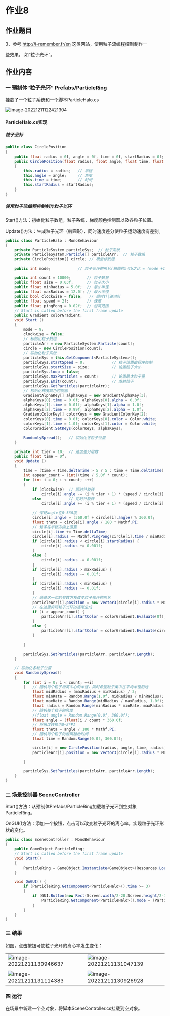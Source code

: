# 作业8

## 作业题目

3、参考 http://i-remember.fr/en 这类网站，使用粒子流编程控制制作一

些效果， 如“粒子光环”。



## 作业内容

### 一 预制体“粒子光环” Prefabs/ParticleRing

挂载了一个粒子系统和一个脚本ParticleHalo.cs

![image-20221211122421304](imgs/image-20221211122421304.png)

#### ParticleHalo.cs实现

##### 粒子坐标

```cs
public class CirclePosition
{
    public float radius = 0f, angle = 0f, time = 0f, startRadius = 0f;
    public CirclePosition(float radius, float angle, float time, float startRadius)
    {
        this.radius = radius;   // 半径
        this.angle = angle;     // 角度
        this.time = time;       // 时间
        this.startRadius = startRadius;
    }
}
```

##### 使用粒子流编程控制制作粒子光环

Start()方法：初始化粒子数组，粒子系统，梯度颜色控制器以及各粒子位置。

Update()方法：生成粒子光环（椭圆形），同时速度差分使粒子运动速度有差别。

```cs
public class ParticleHalo : MonoBehaviour
{
    private ParticleSystem particleSys;  // 粒子系统
    private ParticleSystem.Particle[] particleArr;  // 粒子数组
    private CirclePosition[] circle; // 极坐标数组

    public int mode;            // 粒子光环的形状(椭圆的a与b之比 = (mode +1) / 10.0f )

    public int count = 10000;       // 粒子数量
    public float size = 0.03f;      // 粒子大小
    public float minRadius = 5.0f;  // 最小半径
    public float maxRadius = 12.0f; // 最大半径
    public bool clockwise = false;   // 顺时针|逆时针
    public float speed = 2f;        // 速度
    public float pingPong = 0.02f;  // 游离范围
    // Start is called before the first frame update
    public Gradient colorGradient;
    void Start ()
    {   
        mode = 9;
        clockwise = false;
        // 初始化粒子数组
        particleArr = new ParticleSystem.Particle[count];
        circle = new CirclePosition[count];
        // 初始化粒子系统
        particleSys = this.GetComponent<ParticleSystem>();
        particleSys.startSpeed = 0;            // 粒子位置由程序控制
        particleSys.startSize = size;          // 设置粒子大小
        particleSys.loop = false;
        particleSys.maxParticles = count;      // 设置最大粒子量
        particleSys.Emit(count);               // 发射粒子
        particleSys.GetParticles(particleArr);
        // 初始化梯度颜色控制器
        GradientAlphaKey[] alphaKeys = new GradientAlphaKey[3];
        alphaKeys[0].time = 0.0f; alphaKeys[0].alpha = 0.0f;
        alphaKeys[1].time = 0.01f; alphaKeys[1].alpha = 1.0f;
        alphaKeys[2].time = 0.99f; alphaKeys[2].alpha = 1.0f;
        GradientColorKey[] colorKeys = new GradientColorKey[2];
        colorKeys[0].time = 0.0f; colorKeys[0].color = Color.white;
        colorKeys[1].time = 1.0f; colorKeys[1].color = Color.white;
        colorGradient.SetKeys(colorKeys, alphaKeys);
 
        RandomlySpread();   // 初始化各粒子位置
    }

    private int tier = 10;  // 速度差分层数
    public float time = 0f;
    void Update ()
    {
        time = (time + Time.deltaTime > 5 ? 5 : time + Time.deltaTime);
        int appear_count = (int)(time / 5.0f * count);
        for (int i = 0; i < count; i++)
        {
            if (clockwise)  // 顺时针旋转
                circle[i].angle -= (i % tier + 1) * (speed / circle[i].radius / tier);
            else            // 逆时针旋转
                circle[i].angle += (i % tier + 1) * (speed / circle[i].radius / tier);
 
            // 保证angle在0~360度
            circle[i].angle = (360.0f + circle[i].angle) % 360.0f;
            float theta = circle[i].angle / 180 * Mathf.PI;
            // 粒子在半径方向上游离
            circle[i].time += Time.deltaTime;
            circle[i].radius += Mathf.PingPong(circle[i].time / minRadius / maxRadius, pingPong) - pingPong / 2.0f;
            if (circle[i].radius < circle[i].startRadius) {
                circle[i].radius += 0.001f;
            }
            else {
                circle[i].radius -= 0.001f;
            }
            if (circle[i].radius > maxRadius) {
                circle[i].radius -= 0.01f;
            }
            if (circle[i].radius < minRadius) {
                circle[i].radius += 0.01f;
            }
            // 通过这一句的参数方程改变粒子光环的形状
            particleArr[i].position = new Vector3(circle[i].radius * Mathf.Cos(theta), (mode +1) / 10.0f * circle[i].radius * Mathf.Sin(theta), 0);
            // 在这里实现粒子光环的逐渐生成
            if (i > appear_count) {
                particleArr[i].startColor = colorGradient.Evaluate(0f);
            }
            else {
                particleArr[i].startColor = colorGradient.Evaluate(circle[i].angle / 360.0f);
            }
            
        }
     
        particleSys.SetParticles(particleArr, particleArr.Length);
    }

    // 初始化各粒子位置
    void RandomlySpread()
    {
        for (int i = 0; i < count; ++i)
        {   // 随机每个粒子距离中心的半径，同时希望粒子集中在平均半径附近
            float midRadius = (maxRadius + minRadius) / 2;
            float minRate = Random.Range(1.0f, midRadius / minRadius);
            float maxRate = Random.Range(midRadius / maxRadius, 1.0f);
            float radius = Random.Range(minRadius * minRate, maxRadius * maxRate);
            // 随机每个粒子的角度
            //float angle = Random.Range(0.0f, 360.0f);
            float angle = (float)i / count * 360.0f;
            // 将角度转换为0~2*PI
            float theta = angle / 180 * Mathf.PI;
            // 随机每个粒子的游离起始时间
            float time = Random.Range(0.0f, 360.0f);

            circle[i] = new CirclePosition(radius, angle, time, radius);
            particleArr[i].position = new Vector3(circle[i].radius * Mathf.Cos(theta), (mode +1) / 10.0f * circle[i].radius * Mathf.Sin(theta), 0);

        }
 
        particleSys.SetParticles(particleArr, particleArr.Length);
    }
}
```



### 二 场景控制器 SceneController

Start()方法：从预制体Prefabs/ParticleRing加载粒子光环到空对象ParticleRing。

OnGUI()方法：添加一个按钮，点击可以改变粒子光环的离心率，实现粒子光环形状的变化。

```cs
public class SceneController : MonoBehaviour
{
    public GameObject ParticleRing;
    // Start is called before the first frame update
    void Start()
    {
        ParticleRing = GameObject.Instantiate<GameObject>(Resources.Load<GameObject>("Prefabs/ParticleRing"), new Vector3(0, 0, 0), Quaternion.identity);
    }

    void OnGUI() {
        if (ParticleRing.GetComponent<ParticleHalo>().time >= 3) 
        {
            if (GUI.Button(new Rect(Screen.width/2-20,Screen.height/2-10,40,40), "+")) {
                ParticleRing.GetComponent<ParticleHalo>().mode = (ParticleRing.GetComponent<ParticleHalo>().mode +1)%10;
            }
        }
    }
}
```



### 三 结果

如图，点击按钮可使粒子光环的离心率发生变化：

|                                                              |                                                              |
| ------------------------------------------------------------ | ------------------------------------------------------------ |
| ![image-20221211130946637](imgs/image-20221211130946637.png) | ![image-20221211131047139](imgs/image-20221211131047139.png) |
|                                                              |                                                              |
| ![image-20221211131114383](imgs/image-20221211131114383.png) | ![image-20221211130926928](imgs/image-20221211130926928.png) |



### 四 运行

在场景中新建一个空对象，将脚本SceneController.cs挂载到空对象。
